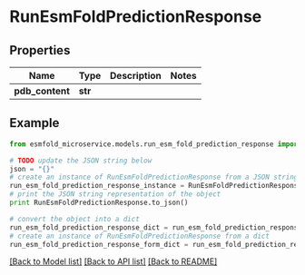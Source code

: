 # RunEsmFoldPredictionResponse


## Properties

Name | Type | Description | Notes
------------ | ------------- | ------------- | -------------
**pdb_content** | **str** |  | 

## Example

```python
from esmfold_microservice.models.run_esm_fold_prediction_response import RunEsmFoldPredictionResponse

# TODO update the JSON string below
json = "{}"
# create an instance of RunEsmFoldPredictionResponse from a JSON string
run_esm_fold_prediction_response_instance = RunEsmFoldPredictionResponse.from_json(json)
# print the JSON string representation of the object
print RunEsmFoldPredictionResponse.to_json()

# convert the object into a dict
run_esm_fold_prediction_response_dict = run_esm_fold_prediction_response_instance.to_dict()
# create an instance of RunEsmFoldPredictionResponse from a dict
run_esm_fold_prediction_response_form_dict = run_esm_fold_prediction_response.from_dict(run_esm_fold_prediction_response_dict)
```
[[Back to Model list]](../README.md#documentation-for-models) [[Back to API list]](../README.md#documentation-for-api-endpoints) [[Back to README]](../README.md)


